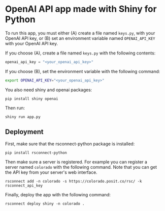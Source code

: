 OpenAI API app made with Shiny for Python
=========================================

To run this app, you must either (A) create a file named `keys.py`, with your OpenAI API key, or (B) set an environment variable named `OPENAI_API_KEY` with your OpenAI API key.

If you choose (A), create a file named `keys.py` with the following contents:

```py
openai_api_key = "<your_openai_api_key>"
```

If you choose (B), set the environment variable with the following command:

```bash
export OPENAI_API_KEY="<your_openai_api_key>"
```

You also need shiny and openai packages:

```
pip install shiny openai
```

Then run:

```
shiny run app.py
```


## Deployment

First, make sure that the rsconnect-python package is installed:

```
pip install rsconnect-python
```

Then make sure a server is registered. For example you can register a server named `colorado` with the following command. Note that you can get the API key from your server's web interface.

```
rsconnect add -n colorado -s https://colorado.posit.co/rsc/ -k rsconnect_api_key
```

Finally, deploy the app with the following command:

```
rsconnect deploy shiny -n colorado .
```
